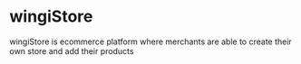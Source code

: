 # wingiStore
wingiStore is ecommerce platform where merchants are able to create their own store and add their products
